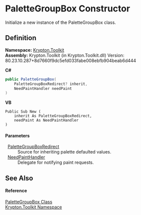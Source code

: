 # PaletteGroupBox Constructor


Initialize a new instance of the PaletteGroupBox class.



## Definition
**Namespace:** <a href="79d2eac2-21f4-54ff-7552-b20c33c30600.md">Krypton.Toolkit</a>  
**Assembly:** Krypton.Toolkit (in Krypton.Toolkit.dll) Version: 80.23.10.287+8d7660f9dc5efd033fabe008ebfb904beab6d444

**C#**
``` C#
public PaletteGroupBox(
	PaletteGroupBoxRedirect? inherit,
	NeedPaintHandler needPaint
)
```
**VB**
``` VB
Public Sub New ( 
	inherit As PaletteGroupBoxRedirect,
	needPaint As NeedPaintHandler
)
```



#### Parameters
<dl><dt>  <a href="02639c3f-7038-f373-85b9-7100c68efd4c.md">PaletteGroupBoxRedirect</a></dt><dd>Source for inheriting palette defaulted values.</dd><dt>  <a href="33f685bd-f838-7c82-3e84-2827dccd141e.md">NeedPaintHandler</a></dt><dd>Delegate for notifying paint requests.</dd></dl>

## See Also


#### Reference
<a href="2d21962a-c875-794e-921f-ca23cb468888.md">PaletteGroupBox Class</a>  
<a href="79d2eac2-21f4-54ff-7552-b20c33c30600.md">Krypton.Toolkit Namespace</a>  
